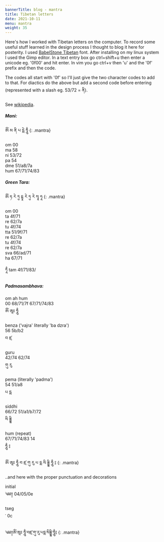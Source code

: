 ```yaml
---
bannerTitle: blog - mantra
title: Tibetan letters
date: 2021-10-11
menu: mantra
weight: 35
---
```


Here's how I worked with Tibetan letters on the computer. To record some useful
stuff learned in the design process I thought to blog it here for posterity. I
used [BabelStone Tibetan](https://babelstone.co.uk/Fonts/Tibetan.html) font.
After installing on my linux system I used the Gimp editor. In a text entry box
go ctrl+shift+u then enter a unicode eg. '0f00' and hit enter. In vim you go
ctrl+v then 'u' and the '0f' prefix and then the code.  

The codes all start with '0f' so I'll just give the two character codes to add
to that. For diactics do the above but add a second code before entering
(represented with a slash eg. 53/72 = ནི).  

See [wikipedia](https://en.wikipedia.org/wiki/Tibetan_script#Unicode).

##### Mani:

ༀ མ ནི པ དྨེ ཧཱུྃ
{: .mantra} 

om 00  
ma 58  
ni 53/72  
pa 54  
dme 51/a8/7a  
hum 67/71/74/83  

##### Green Tara:  

ༀ ཏ རེ ཏུ དྟཱ རེ ཏུ རེ སྭཱ ཧཱ
{: .mantra} 

om 00  
ta 4f/71  
re 62/7a  
tu 4f/74  
tta 51/9f/71  
re 62/7a  
tu 4f/74  
re 62/7a  
sva 66/ad/71  
ha 67/71  

ཏཱྃ tam 4f/71/83/


##### Padmasambhava:  
om ah hum  
00 68/71/7f 67/71/74/83  
ༀ ཨཱཿ ཧཱུྃ   

benza ('vajra' literally 'ba dzra')  
56 5b/b2  
བ ཛྲ  

guru  
42/74 62/74  
གུ རུ  

pema (literally 'padma')  
54 51/a8  
པ དྨ  

siddhi  
66/72 51/a1/b7/72  
སི དྡྷི  

hum (repeat)   
67/71/74/83 14  
ཧཱུྃ ༔  


ༀ ཨཱཿ ཧཱུྃ  བ ཛྲ གུ རུ པ དྨ སི དྡྷི ཧཱུྃ ༔
{: .mantra} 

..and here with the proper punctuation and decorations  

initial  
༄༅༎ 04/05/0e  


tseg  
༌ 0c

༄༅༎ༀ༌ཨཱཿ ཧཱུྃ༌བཛྲ༌གུ༌རུ༌པདྨ༌སིདྡྷི༌ཧཱུྃ༔
{: .mantra} 
